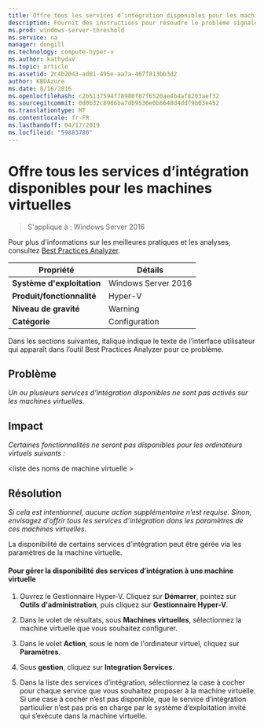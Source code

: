 ```yaml
---
title: Offre tous les services d’intégration disponibles pour les machines virtuelles
description: Fournit des instructions pour résoudre le problème signalé par cette règle de Best Practices Analyzer.
ms.prod: windows-server-threshold
ms.service: na
manager: dongill
ms.technology: compute-hyper-v
ms.author: kathydav
ms.topic: article
ms.assetid: 2c4b2043-ad81-495e-aa7a-467f813bb3d2
author: KBDAzure
ms.date: 8/16/2016
ms.openlocfilehash: c2b5137594f78980f87f6520ae4b4af8203aef32
ms.sourcegitcommit: 0d0b32c8986ba7db9536e0b8648d4ddf9b03e452
ms.translationtype: MT
ms.contentlocale: fr-FR
ms.lasthandoff: 04/17/2019
ms.locfileid: "59883780"
---
```

# <a name="offer-all-available-integration-services-to-virtual-machines"></a>Offre tous les services d’intégration disponibles pour les machines virtuelles

>S'applique à : Windows Server 2016

Pour plus d'informations sur les meilleures pratiques et les analyses, consultez [Best Practices Analyzer](https://go.microsoft.com/fwlink/?LinkId=122786).
  
|Propriété|Détails|  
|-|-|  
|**Système d'exploitation**|Windows Server 2016|  
|**Produit/fonctionnalité**|Hyper-V|  
|**Niveau de gravité**|Warning|  
|**Catégorie**|Configuration|  
  
Dans les sections suivantes, italique indique le texte de l’interface utilisateur qui apparaît dans l’outil Best Practices Analyzer pour ce problème.  
  
## <a name="issue"></a>Problème  
  
*Un ou plusieurs services d’intégration disponibles ne sont pas activés sur les machines virtuelles.*  
  
## <a name="impact"></a>Impact  
  
*Certaines fonctionnalités ne seront pas disponibles pour les ordinateurs virtuels suivants :*  
  
\<liste des noms de machine virtuelle >  
  
## <a name="resolution"></a>Résolution  
  
*Si cela est intentionnel, aucune action supplémentaire n’est requise. Sinon, envisagez d’offrir tous les services d’intégration dans les paramètres de ces machines virtuelles.*  
  
La disponibilité de certains services d’intégration peut être gérée via les paramètres de la machine virtuelle.   
  
#### <a name="to-manage-the-availability-of-integration-services-to-a-virtual-machine"></a>Pour gérer la disponibilité des services d’intégration à une machine virtuelle  
  
1.  Ouvrez le Gestionnaire Hyper-V. Cliquez sur **Démarrer**, pointez sur **Outils d'administration**, puis cliquez sur **Gestionnaire Hyper-V**.  
  
2.  Dans le volet de résultats, sous **Machines virtuelles**, sélectionnez la machine virtuelle que vous souhaitez configurer.  
  
3.  Dans le volet **Action**, sous le nom de l'ordinateur virtuel, cliquez sur **Paramètres**.  
  
4.  Sous **gestion**, cliquez sur **Integration Services**.  
  
5.  Dans la liste des services d’intégration, sélectionnez la case à cocher pour chaque service que vous souhaitez proposer à la machine virtuelle. Si une case à cocher n’est pas disponible, que le service d’intégration particulier n’est pas pris en charge par le système d’exploitation invité qui s’exécute dans la machine virtuelle.  
  


